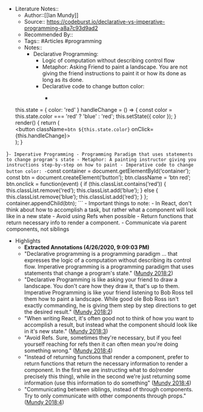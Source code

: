 - Literature Notes::
    - Author::[[Ian Mundy]]
    - Source:: https://codeburst.io/declarative-vs-imperative-programming-a8a7c93d9ad2
    - Recommended By:: 
    - Tags:: #Articles #programming
    - Notes::
        - Declarative Programming:
            - Logic of computation without describing control flow
            - Metaphor: Asking Friend to paint a landscape. You are not giving the friend instructions to paint it or how its done as long as its done.
            - Declarative code to change button color:
                - ```class Button extends React.Component{
  this.state = { color: 'red' }
  handleChange = () => {
    const color = this.state.color === 'red' ? 'blue' : 'red';
    this.setState({ color });
  }
  render() {
    return (<div>
      <button 
         className=`btn ${this.state.color}`
         onClick={this.handleChange}>
      </button>
    </div>);
  }
}```
        - Imperative Programming
            - Programming Paradigm that uses statements to change program's state
            - Metaphor: A painting instructor giving you instructions step-by-step on how to paint
            - Imperative code to change button color:
                - ```const container = document.getElementById(‘container’);
const btn = document.createElement(‘button’);
btn.className = ‘btn red’;
btn.onclick = function(event) {
 if (this.classList.contains(‘red’)) {
   this.classList.remove(‘red’);
   this.classList.add(‘blue’);
 } else {
   this.classList.remove(‘blue’);
   this.classList.add(‘red’);
 }
};
container.appendChild(btn); ```
        - Important things to note:
            - In React, don't think about how to accomplish a task, but rather what a component will look like in a new state
            - Avoid using Refs when possible
            - Return functions that return necessary info to render a component.
            - Communicate via parent components, not siblings
- Highlights
    - **Extracted Annotations (4/26/2020, 9:09:03 PM)**
    - "Declarative programming is a programming paradigm ... that expresses the logic of a computation without describing its control flow. Imperative programming is a programming paradigm that uses statements that change a program's state." ([Mundy 2018:2](zotero://open-pdf/library/items/DQVXT8J3?page=2))
    - "Declarative Programming is like asking your friend to draw a landscape. You don't care how they draw it, that's up to them. Imperative Programming is like your friend listening to Bob Ross tell them how to paint a landscape. While good ole Bob Ross isn't exactly commanding, he is giving them step by step directions to get the desired result." ([Mundy 2018:2](zotero://open-pdf/library/items/DQVXT8J3?page=2))
    - "When writing React, it's often good not to think of how you want to accomplish a result, but instead what the component should look like in it's new state." ([Mundy 2018:3](zotero://open-pdf/library/items/DQVXT8J3?page=3))
    - "Avoid Refs. Sure, sometimes they're necessary, but if you feel yourself reaching for refs then it can often mean you're doing something wrong." ([Mundy 2018:4](zotero://open-pdf/library/items/DQVXT8J3?page=4))
    - "Instead of returning functions that render a component, prefer to return functions that return the necessary information to render a component. In the first we are instructing what to do(render precisely this thing), while in the second we're just returning some information (use this information to do something" ([Mundy 2018:4](zotero://open-pdf/library/items/DQVXT8J3?page=4))
    - "Communicating between siblings, instead of through components. Try to only communicate with other components through props." ([Mundy 2018:4](zotero://open-pdf/library/items/DQVXT8J3?page=4))
